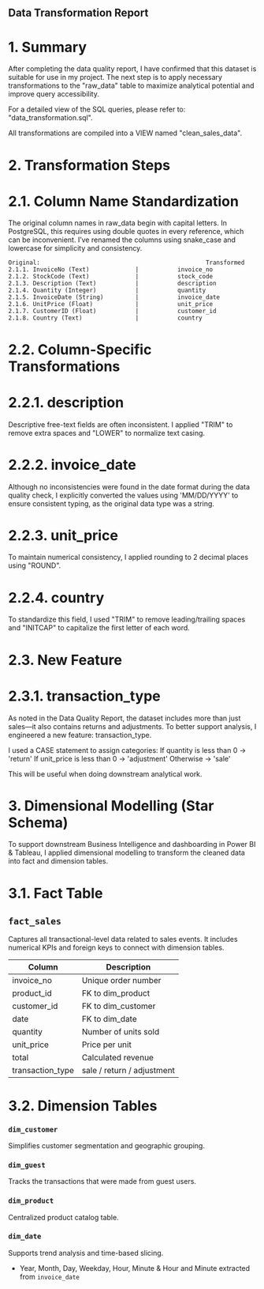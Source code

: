 ## Data Transformation Report

# 1. Summary

After completing the data quality report, I have confirmed that this dataset is suitable for use in my project. The next step is to apply necessary transformations to the "raw_data" table to maximize analytical potential and improve query accessibility.

For a detailed view of the SQL queries, please refer to: 
    "data_transformation.sql".

All transformations are compiled into a VIEW named "clean_sales_data".

# 2. Transformation Steps

# 2.1. Column Name Standardization

The original column names in raw_data begin with capital letters. In PostgreSQL, this requires using double quotes in every reference, which can be inconvenient. I’ve renamed the columns using snake_case and lowercase for simplicity and consistency.


    Original:                                               Transformed
    2.1.1. InvoiceNo (Text)             |           invoice_no
    2.1.2. StockCode (Text)             |           stock_code
    2.1.3. Description (Text)           |           description
    2.1.4. Quantity (Integer)           |           quantity
    2.1.5. InvoiceDate (String)         |           invoice_date
    2.1.6. UnitPrice (Float)            |           unit_price
    2.1.7. CustomerID (Float)           |           customer_id
    2.1.8. Country (Text)               |           country

# 2.2. Column-Specific Transformations

# 2.2.1. description
Descriptive free-text fields are often inconsistent. I applied "TRIM" to remove extra spaces and "LOWER" to normalize text casing. 

# 2.2.2. invoice_date
Although no inconsistencies were found in the date format during the data quality check, I explicitly converted the values using 'MM/DD/YYYY' to ensure consistent typing, as the original data type was a string.

# 2.2.3. unit_price
To maintain numerical consistency, I applied rounding to 2 decimal places using "ROUND".

# 2.2.4. country
To standardize this field, I used "TRIM" to remove leading/trailing spaces and "INITCAP" to capitalize the first letter of each word.

# 2.3. New Feature

# 2.3.1. transaction_type
As noted in the Data Quality Report, the dataset includes more than just sales—it also contains returns and adjustments. To better support analysis, I engineered a new feature: transaction_type.

I used a CASE statement to assign categories:
    If quantity is less than 0 → 'return'
    If unit_price is less than 0 → 'adjustment'
    Otherwise → 'sale'

This will be useful when doing downstream analytical work.

# 3. Dimensional Modelling (Star Schema)

To support downstream Business Intelligence and dashboarding in Power BI & Tableau, I applied dimensional modelling to transform the cleaned data into fact and dimension tables.

# 3.1. Fact Table

## `fact_sales`
Captures all transactional-level data related to sales events. It includes numerical KPIs and foreign keys to connect with dimension tables.

| Column         | Description                      |
|----------------|----------------------------------|
| invoice_no     | Unique order number              |
| product_id     | FK to dim_product                |
| customer_id    | FK to dim_customer               |
| date           | FK to dim_date                   |
| quantity       | Number of units sold             |
| unit_price     | Price per unit                   |
| total          | Calculated revenue               |
| transaction_type| sale / return / adjustment      |

# 3.2. Dimension Tables

### `dim_customer`
Simplifies customer segmentation and geographic grouping.


### `dim_guest`
Tracks the transactions that were made from guest users.

### `dim_product`
Centralized product catalog table.


### `dim_date`
Supports trend analysis and time-based slicing.
- Year, Month, Day, Weekday, Hour, Minute & Hour and Minute extracted from `invoice_date`

